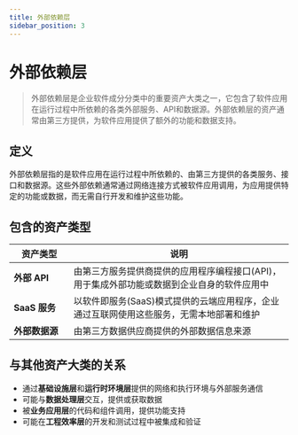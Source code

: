 ```yaml
---
title: 外部依赖层
sidebar_position: 3
---
```



# 外部依赖层

> 外部依赖层是企业软件成分分类中的重要资产大类之一，它包含了软件应用在运行过程中所依赖的各类外部服务、API和数据源。外部依赖层的资产通常由第三方提供，为软件应用提供了额外的功能和数据支持。

## <b>定义</b>

外部依赖层指的是软件应用在运行过程中所依赖的、由第三方提供的各类服务、接口和数据源。这些外部依赖通常通过网络连接方式被软件应用调用，为应用提供特定的功能或数据，而无需自行开发和维护这些功能。

## <b>包含的资产类型</b>

<table header_row="1">
<colgroup>
<col width="142"/>
<col width="606"/>
</colgroup>
<thead>
<tr><th>资产类型</th><th>说明</th></tr>
</thead>
<tbody>
<tr><td><b>外部 API</b></td><td>由第三方服务提供商提供的应用程序编程接口(API)，用于集成外部功能或数据到企业自身的软件应用中</td></tr>
<tr><td><b>SaaS 服务</b></td><td>以软件即服务(SaaS)模式提供的云端应用程序，企业通过互联网使用这些服务，无需本地部署和维护</td></tr>
<tr><td><b>外部数据源</b></td><td>由第三方数据供应商提供的外部数据信息来源</td></tr>
</tbody>
</table>

## <b>与其他资产大类的关系</b>

- 通过<b>基础设施层</b>和<b>运行时环境层</b>提供的网络和执行环境与外部服务通信
- 可能与<b>数据处理层</b>交互，提供或获取数据
- 被<b>业务应用层</b>的代码和组件调用，提供功能支持
- 可能在<b>工程效率层</b>的开发和测试过程中被集成和验证

